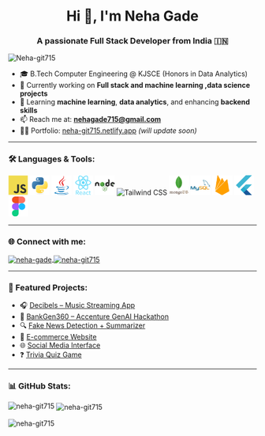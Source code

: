 <h1 align="center">Hi 👋, I'm Neha Gade</h1>
<h3 align="center">A passionate Full Stack Developer from India 🇮🇳</h3>

<p align="left">
  <img src="https://komarev.com/ghpvc/?username=Neha-git715&label=Profile%20views&color=0e75b6&style=flat" alt="Neha-git715" />
</p>

- 🎓 B.Tech Computer Engineering @ KJSCE (Honors in Data Analytics)
- 🔭 Currently working on **Full stack and machine learning ,data science projects**
- 🌱 Learning **machine learning**, **data analytics**, and enhancing **backend skills**
- 📫 Reach me at: **nehagade715@gmail.com**
- 👩‍💻 Portfolio: [neha-git715.netlify.app](https://neha-git715.netlify.app) *(will update soon)*

---

<h3 align="left">🛠️ Languages & Tools:</h3>
<p align="left">
  <img src="https://raw.githubusercontent.com/devicons/devicon/master/icons/javascript/javascript-original.svg" alt="JavaScript" width="40" height="40"/> 
  <img src="https://raw.githubusercontent.com/devicons/devicon/master/icons/python/python-original.svg" alt="Python" width="40" height="40"/>
  <img src="https://raw.githubusercontent.com/devicons/devicon/master/icons/java/java-original.svg" alt="Java" width="40" height="40"/> 
  <img src="https://raw.githubusercontent.com/devicons/devicon/master/icons/react/react-original-wordmark.svg" alt="React" width="40" height="40"/>
  <img src="https://raw.githubusercontent.com/devicons/devicon/master/icons/nodejs/nodejs-original-wordmark.svg" alt="Node.js" width="40" height="40"/> 
  <img src="https://www.vectorlogo.zone/logos/tailwindcss/tailwindcss-icon.svg" alt="Tailwind CSS" width="40" height="40"/> 
  <img src="https://raw.githubusercontent.com/devicons/devicon/master/icons/mongodb/mongodb-original-wordmark.svg" alt="MongoDB" width="40" height="40"/> 
  <img src="https://raw.githubusercontent.com/devicons/devicon/master/icons/mysql/mysql-original-wordmark.svg" alt="MySQL" width="40" height="40"/> 
  <img src="https://raw.githubusercontent.com/devicons/devicon/master/icons/firebase/firebase-plain.svg" alt="Firebase" width="40" height="40"/> 
  <img src="https://raw.githubusercontent.com/devicons/devicon/master/icons/flutter/flutter-original.svg" alt="Flutter" width="40" height="40"/>
  <img src="https://raw.githubusercontent.com/devicons/devicon/master/icons/figma/figma-original.svg" alt="Figma" width="40" height="40"/>
</p>

---

<h3 align="left">🌐 Connect with me:</h3>
<p align="left">
  <a href="https://linkedin.com/in/neha-gade" target="blank">
    <img align="center" src="https://cdn.jsdelivr.net/gh/devicons/devicon/icons/linkedin/linkedin-original.svg" alt="neha-gade" height="30" width="30" />
  </a>
  <a href="https://github.com/Neha-git715" target="blank">
    <img align="center" src="https://cdn.jsdelivr.net/gh/devicons/devicon/icons/github/github-original.svg" alt="neha-git715" height="30" width="30" />
  </a>
</p>

---

<h3 align="left">📌 Featured Projects:</h3>

- 🎧 [Decibels – Music Streaming App](https://github.com/Neha-git715/Decibels)
- 💼 [BankGen360 – Accenture GenAI Hackathon](https://github.com/Neha-git715/Accenture-GenAI-hacakthon.git)
- 🔍 [Fake News Detection + Summarizer](https://github.com/KartikAmbupe/Mini-Project-Sem-VI)
- 👕 [E-commerce Website](https://github.com/Neha-git715/ecomm-site)
- 🌐 [Social Media Interface](https://github.com/Neha-git715/social.media.interface)
- ❓ [Trivia Quiz Game](https://github.com/Neha-git715/Trivia-QuizGame)

---

<h3 align="left">📊 GitHub Stats:</h3>

<p><img align="left" src="https://github-readme-stats.vercel.app/api/top-langs?username=Neha-git715&show_icons=true&locale=en&layout=compact" alt="neha-git715" /></p>

<p>&nbsp;<img align="center" src="https://github-readme-stats.vercel.app/api?username=Neha-git715&show_icons=true&locale=en" alt="neha-git715" /></p>

<p><img align="center" src="https://github-readme-streak-stats.herokuapp.com/?user=Neha-git715&" alt="neha-git715" /></p>
